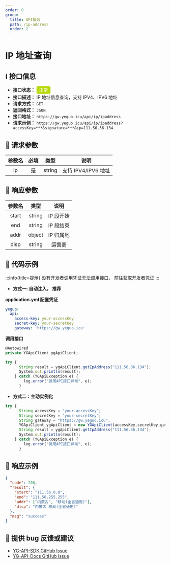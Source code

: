 ```yaml
---
order: 0
group:
  title: API服务
  path: /ip-address
  order: 2
---
```


# IP 地址查询

## ℹ️ 接口信息

- **接口状态：** <div style="display: inline-block; background-color: #bad80a; color: #fff; padding: 2px; border-radius: 5px; width: 40px; height: 20px; text-align: center; line-height: 20px;">正常</div>
- **接口描述：** IP 地址信息查询，支持 IPV4、IPV6 地址
- **请求方式：** `GET`
- **返回格式：** `JSON`
- **接口地址：** `https://gw.yeguo.icu/api/ip/ipaddress`
- **请求示例：** `https://gw.yeguo.icu/api/ip/ipaddress?accessKey=***&signature=***&ip=111.56.36.134`

## 🔢 请求参数

| 参数名 | 必填 |  类型  |        说明         |
| :----: | :--: | :----: | :-----------------: |
|   ip   |  是  | string | 支持 IPV4/IPV6 地址 |

## 💬 响应参数

| 参数名 |  类型  |   说明    |
| :----: | :----: | :-------: |
| start  | string | IP 段开始 |
|  end   | string | IP 段结束 |
|  addr  | object | IP 归属地 |
|  disp  | string |  运营商   |

## 📜 代码示例

:::info{title=提示}
没有开发者调用凭证无法调用接口， <a href="https://api.yeguo.icu/person" target="_blank" rel="noopener noreferrer">前往获取开发者凭证</a>
:::

- **方式一: 自动注入， 推荐**

**application.yml 配置凭证**

```yml
yeguo:
  api:
    access-key: your-accessKey
    secret-key: your-secretKey
    gateway: 'https://gw.yeguo.icu'
```

**调用接口**

```js
@Autowired
private YGApiClient ygApiClient;

try {
      String result = ygApiClient.getIpAddress("111.56.36.134");
      System.out.println(result);
    } catch (YGApiException e) {
        log.error("调用API接口异常", e);
      }

```

- **方式二：主动实例化**

```js
try {
      String accessKey = "your-accessKey";
      String secretKey = "your-secretKey";
      String gateway = "https://gw.yeguo.icu";
      YGApiClient ygApiClient = new YGApiClient(accessKey,secretKey,gateway);
      String result = ygApiClient.getIpAddress("111.56.36.134");
      System.out.println(result);
    } catch (YGApiException e) {
        log.error("调用API接口异常", e);
      }
```

## 📝 响应示例

```json
{
  "code": 200,
  "result": {
    "start": "111.56.0.0",
    "end": "111.56.255.255",
    "addr": ["内蒙古", "移动(全省通用)"],
    "disp": "内蒙古 移动(全省通用)"
  },
  "msg": "success"
}
```

## 🐞 提供 bug 反馈或建议

- [YG-API-SDK GitHub Issue](https://github.com/ye-guo/yeguo-api-sdk/issues/new/choose)
- [YG-API-Docs GitHub Issue](https://github.com/ye-guo/yeguo-api-docs/issues/new/choose)
